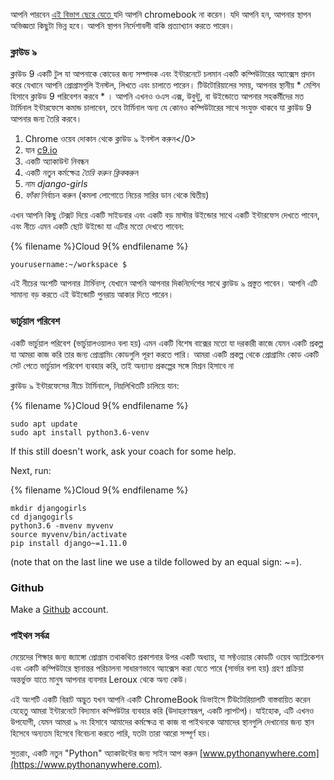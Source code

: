 আপনি পারবেন [ এই বিভাগ ছেরে যেতে ](http://tutorial.djangogirls.org/en/installation/#install-python) যদি আপনি chromebook না করেন। যদি আপনি হন, আপনার স্থাপন অভিজ্ঞতা কিছুটা ভিন্ন হবে। আপনি স্থাপন নির্দেশাবলী বাকি প্রত্যাখ্যান করতে পারেন।

### ক্লাউড ৯

ক্লাউড 9 একটি টুল যা আপনাকে কোডের জন্য সম্পাদক এবং ইন্টারনেটে চলমান একটি কম্পিউটারের অ্যাক্সেস প্রদান করে যেখানে আপনি প্রোগ্রামগুলি ইনস্টল, লিখতে এবং চালাতে পারেন। টিউটোরিয়ালের সময়, আপনার স্থানীয় * মেশিন হিসাবে ক্লাউড 9 পরিবেশন করবে * । আপনি এখনও ওএস এক্স, উবুন্টু, বা উইন্ডোতে আপনার সহকর্মীদের মত টার্মিনাল ইন্টারফেসে কমান্ড চালাবেন, তবে টার্মিনাল অন্য যে কোনও কম্পিউটারের সাথে সংযুক্ত থাকবে যা ক্লাউড 9 আপনার জন্য তৈরি করবে।

1. </a>Chrome ওয়েব দোকান থেকে ক্লাউড ৯ ইনস্টল করুন</0>
2. যান [c9.io](https://c9.io)
3. একটি অ্যাকাউন্ট নিবন্ধন
4. একটি নতুন কর্মক্ষেত্র *তৈরি করুন ক্লিক*করুন
5. নাম *django-girls*
6. *ফাঁকা* নির্বাচন করুন (কমলা লোগোতে নিচের সারির ডান থেকে দ্বিতীয়)

এখন আপনি কিছু টেক্সট দিয়ে একটি সাইডবার এবং একটি বড় মাস্টার উইন্ডোর সাথে একটি ইন্টারফেস দেখতে পাবেন, এবং নীচে এমন একটি ছোট উইন্ডো যা এটির মতো দেখতে পাবেন:

{% filename %}Cloud 9{% endfilename %}

    yourusername:~/workspace $
    

এই নীচের অংশটি আপনার *টার্মিনাল*, যেখানে আপনি আপনার দিকনির্দেশের সাথে ক্লাউড ৯ প্রস্তুত পাবেন। আপনি এটি সামান্য বড় করতে এই উইন্ডোটি পুনরায় আকার দিতে পারেন।

### ভার্চুয়াল পরিবেশ

একটি ভার্চুয়াল পরিবেশ (ভার্চুয়ালওয়ালও বলা হয়) এমন একটি বিশেষ বাক্সের মতো যা দরকারী কাজে যেমন একটি প্রকল্প যা আমরা কাজ করি তার জন্য প্রোগ্রামিং কোডগুলি পূরণ করতে পারি। আমরা একটি প্রকল্প থেকে প্রোগ্রামিং কোড একটি সেট পেতে ভার্চুয়াল পরিবেশ ব্যবহার করি, তাই অন্যান্য প্রকল্পের সঙ্গে মিশ্রন হিসাবে না

ক্লাউড ৯ ইন্টারফেসের নীচে টার্মিনালে, নিম্নলিখিতটি চালিয়ে যান:

{% filename %}Cloud 9{% endfilename %}

    sudo apt update
    sudo apt install python3.6-venv
    

If this still doesn't work, ask your coach for some help.

Next, run:

{% filename %}Cloud 9{% endfilename %}

    mkdir djangogirls
    cd djangogirls
    python3.6 -mvenv myvenv
    source myvenv/bin/activate
    pip install django~=1.11.0
    

(note that on the last line we use a tilde followed by an equal sign: ~=).

### Github

Make a [Github](https://github.com) account.

### পাইথন সর্বত্র

মেয়েদের শিক্ষার জন্য জ্যাঙ্গো প্রোগ্রাম তথাকথিত প্রকাশনার উপর একটি অধ্যায়, যা সফ্টওয়্যার কোডটি ওয়েব অ্যাপ্লিকেশন এবং একটি কম্পিউটারে স্থানান্তর পরিচালনা সাধারণভাবে অ্যাক্সেস করা যেতে পারে (সার্ভার বলা হয়) গ্রহণ প্রক্রিয়া অন্তর্ভুক্ত যাতে মানুষ আপনার ব্যবসার Leroux থেকে অন্য কেউ।

এই অংশটি একটি বিরাট অদ্ভুত যখন আপনি একটি ChromeBook ডিভাইসে টিউটোরিয়ালটি বাস্তবায়িত করেন যেহেতু আমরা ইন্টারনেটে বিদ্যমান কম্পিউটার ব্যবহার করি (উদাহরণস্বরূপ, একটি ল্যাপটপ)। যাইহোক, এটি এখনও উপযোগী, যেমন আমরা ৯ ​​নং হিসাবে আমাদের কর্মক্ষেত্র বা কাজ বা পাইথনকে আমাদের স্থানগুলি দেখানোর জন্য স্থান হিসেবে অন্যতম হিসেবে বিবেচনা করতে পারি, যতটা তারা আরো সম্পূর্ণ হয়।

সুতরাং, একটি নতুন "Python" অ্যাকাউন্টের জন্য সাইন আপ করুন [www.pythonanywhere.com](https://www.pythonanywhere.com).